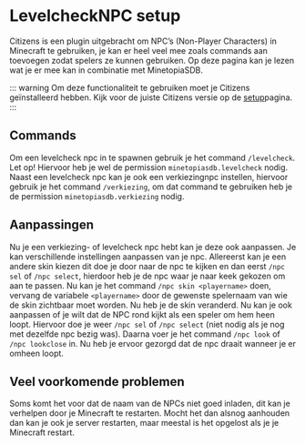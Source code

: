 # LevelcheckNPC setup

Citizens is een plugin uitgebracht om NPC’s (Non-Player Characters) in Minecraft te gebruiken, je kan er heel veel mee zoals commands aan toevoegen zodat spelers ze kunnen gebruiken. Op deze pagina kan je lezen wat je er mee kan in combinatie met MinetopiaSDB.

::: warning
Om deze functionaliteit te gebruiken moet je Citizens geïnstalleerd hebben. Kijk voor de juiste Citizens versie op de [setup](../setup.md#dependencies)pagina.
:::

## Commands

Om een levelcheck npc in te spawnen gebruik je het command ``/levelcheck``. Let op! Hiervoor heb je wel de permission ``minetopiasdb.levelcheck`` nodig. Naast een levelcheck npc kan je ook een verkiezingnpc instellen, hiervoor gebruik je het command ``/verkiezing``, om dat command te gebruiken heb je de permission ``minetopiasdb.verkiezing`` nodig.

## Aanpassingen

Nu je een verkiezing- of levelcheck npc hebt kan je deze ook aanpassen. Je kan verschillende instellingen aanpassen van je npc. Allereerst kan je een andere skin kiezen dit doe je door naar de npc te kijken en dan eerst ``/npc sel`` of ``/npc select``, hierdoor heb je de npc waar je naar keek gekozen om aan te passen. Nu kan je het command ``/npc skin <playername>`` doen, vervang de variabele ``<playername>`` door de gewenste spelernaam van wie de skin zichtbaar moet worden. Nu heb je de skin veranderd.
Nu kan je ook aanpassen of je wilt dat de NPC rond kijkt als een speler om hem heen loopt. Hiervoor doe je weer ``/npc sel`` of ``/npc select`` (niet nodig als je nog met dezelfde npc bezig was). Daarna voer je het command ``/npc look`` of ``/npc lookclose`` in. Nu heb je ervoor gezorgd dat de npc draait wanneer je er omheen loopt.

## Veel voorkomende problemen

Soms komt het voor dat de naam van de NPCs niet goed inladen, dit kan je verhelpen door je Minecraft te restarten. Mocht het dan alsnog aanhouden dan kan je ook je server restarten, maar meestal is het opgelost als je je Minecraft restart.